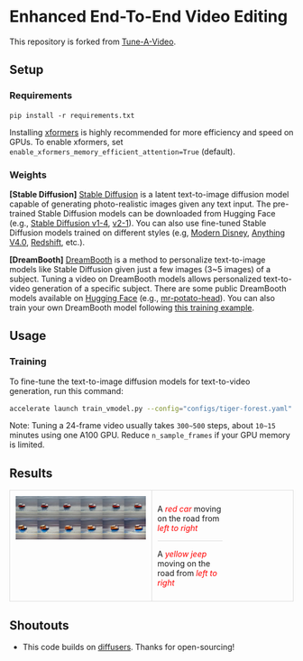 # Enhanced End-To-End Video Editing

This repository is forked from [Tune-A-Video](https://arxiv.org/abs/2212.11565).


## Setup

### Requirements

```shell
pip install -r requirements.txt
```

Installing [xformers](https://github.com/facebookresearch/xformers) is highly recommended for more efficiency and speed on GPUs. 
To enable xformers, set `enable_xformers_memory_efficient_attention=True` (default).

### Weights

**[Stable Diffusion]** [Stable Diffusion](https://arxiv.org/abs/2112.10752) is a latent text-to-image diffusion model capable of generating photo-realistic images given any text input. The pre-trained Stable Diffusion models can be downloaded from Hugging Face (e.g., [Stable Diffusion v1-4](https://huggingface.co/CompVis/stable-diffusion-v1-4), [v2-1](https://huggingface.co/stabilityai/stable-diffusion-2-1)). You can also use fine-tuned Stable Diffusion models trained on different styles (e.g, [Modern Disney](https://huggingface.co/nitrosocke/mo-di-diffusion), [Anything V4.0](https://huggingface.co/andite/anything-v4.0), [Redshift](https://huggingface.co/nitrosocke/redshift-diffusion), etc.).

**[DreamBooth]** [DreamBooth](https://dreambooth.github.io/) is a method to personalize text-to-image models like Stable Diffusion given just a few images (3~5 images) of a subject. Tuning a video on DreamBooth models allows personalized text-to-video generation of a specific subject. There are some public DreamBooth models available on [Hugging Face](https://huggingface.co/sd-dreambooth-library) (e.g., [mr-potato-head](https://huggingface.co/sd-dreambooth-library/mr-potato-head)). You can also train your own DreamBooth model following [this training example](https://github.com/huggingface/diffusers/tree/main/examples/dreambooth). 


## Usage

### Training

To fine-tune the text-to-image diffusion models for text-to-video generation, run this command:

```bash
accelerate launch train_vmodel.py --config="configs/tiger-forest.yaml"
```

Note: Tuning a 24-frame video usually takes `300~500` steps, about `10~15` minutes using one A100 GPU. 
Reduce `n_sample_frames` if your GPU memory is limited.

## Results

<table style="width: 100%; ">
    <tr>
        <td style="vertical-align: top; border: 1px solid #ddd; padding: 10px;width:50%;">
            <img src="https://github.com/npp058/videogen/blob/main/results/output_frames/A car is moving on an empty road from left to right.jpg" alt="Image" style="width: 100%;" />
        </td>
        <td style="width: 90%; vertical-align: top; border: 1px solid #ddd; padding: 10px;">
            <div style="height: 50%; width:50%; box-sizing: border-box; border-bottom: 1px solid #ddd;">
                <p>A <span style="color: red;"><i>red car</i></span> moving on the road from <span style="color: red;"><i>left to right</i></span></p>              
            </div>
            <div style="height: 50%; width:50%;box-sizing: border-box;">
                <p>A <span style="color: red;"><i>yellow jeep</i></span> moving on the road from <span style="color: red;"><i>left to right</i></span></p>
            </div>
        </td>
    </tr>
</table>




## Shoutouts

- This code builds on [diffusers](https://github.com/huggingface/diffusers). Thanks for open-sourcing!
